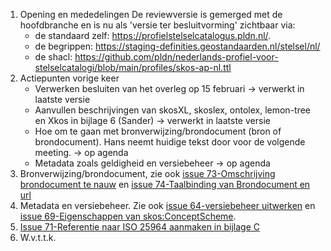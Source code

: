 1) Opening en mededelingen
   De reviewversie is gemerged met de hoofdbranche en is nu als 'versie ter besluitvorming' zichtbaar via:
   * de standaard zelf: https://profielstelselcatalogus.pldn.nl/.
   * de begrippen: https://staging-definities.geostandaarden.nl/stelsel/nl/ 
   * de shacl: https://github.com/pldn/nederlands-profiel-voor-stelselcatalogi/blob/main/profiles/skos-ap-nl.ttl
2) Actiepunten vorige keer
   * Verwerken besluiten van het overleg op 15 februari -> verwerkt in laatste versie
   * Aanvullen beschrijvingen van skosXL, skoslex, ontolex, lemon-tree en Xkos in bijlage 6 (Sander) -> verwerkt in laatste versie
   * Hoe om te gaan met bronverwijzing/brondocument (bron of brondocument). Hans neemt huidige tekst door voor de volgende meeting. -> op agenda
   * Metadata zoals geldigheid en versiebeheer -> op agenda 
3) Bronverwijzing/brondocument, zie ook [issue 73-Omschrijving brondocument te nauw](https://github.com/pldn/nederlands-profiel-voor-stelselcatalogi/issues/73) en [issue 74-Taalbinding van Brondocument en url](https://github.com/pldn/nederlands-profiel-voor-stelselcatalogi/issues/74)
4) Metadata en versiebeheer. Zie ook [issue 64-versiebeheer uitwerken](https://github.com/pldn/nederlands-profiel-voor-stelselcatalogi/issues/64) en [issue 69-Eigenschappen van skos:ConceptScheme](https://github.com/pldn/nederlands-profiel-voor-stelselcatalogi/issues/69).
5) [Issue 71-Referentie naar ISO 25964 aanmaken in bijlage C](https://github.com/pldn/nederlands-profiel-voor-stelselcatalogi/issues/71)
6) W.v.t.t.k.


